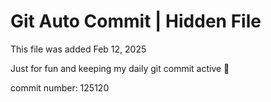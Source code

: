 # Git Auto Commit | Hidden File

This file was added Feb 12, 2025

Just for fun and keeping my daily git commit active 🤪

commit number: 125120
